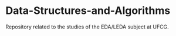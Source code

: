 # Data-Structures-and-Algorithms
Repository related to the studies of the EDA/LEDA subject at UFCG.
